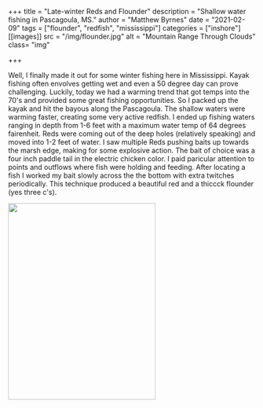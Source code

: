+++
title = "Late-winter Reds and Flounder"
description = "Shallow water fishing in Pascagoula, MS."
author = "Matthew Byrnes"
date = "2021-02-09"
tags = ["flounder", "redfish", "mississippi"]
categories = ["inshore"]
[[images]]
  src = "/img/flounder.jpg"
  alt = "Mountain Range Through Clouds"
  class= "img"

+++


Well, I finally made it out for some winter fishing here in Mississippi. Kayak fishing often envolves getting wet and even a 50 degree day can prove challenging. Luckily, today we had a warming trend that got temps into the 70's and provided some great fishing opportunities. So I packed up the kayak and hit the bayous along the Pascagoula. The shallow waters were warming faster, creating some very active redfish. I ended up fishing waters ranging in depth from 1-6 feet with a maximum water temp of 64 degrees fairenheit. Reds were coming out of the deep holes (relatively speaking) and moved into 1-2 feet of water. I saw multiple Reds pushing baits up towards the marsh edge, making for some explosive action. The bait of choice was a four inch paddle tail in the electric chicken color. I paid paricular attention to points and outflows where fish were holding and feeding. After locating a fish I worked my bait slowly across the the bottom with extra twitches periodically. This technique produced a beautiful red and a thiccck flounder (yes three c's). 

<img src="/img/red.jpg" alt="" width="300px" height="400px"/>